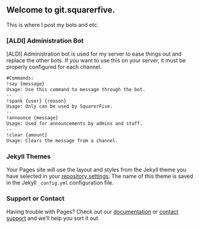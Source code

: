 ## Welcome to git.squarerfive.

This is where I post my bots and etc.



### [ALDI] Administration Bot

[ALDI] Administration bot is used for my server to ease things out and replace the other bots. If you want to use this on your server, it must be properly configured for each channel.

```markdown
#Commands:
!say {message}
Usage: Use this command to message through the bot.
--
!spank {user} {reason}
Usage: Only can be used by SquarerFive.
--
!announce {message}
Usage: Used for announcements by admins and staff.
--
!clear {amount}
Usage: Clears the message from a channel.
```

### Jekyll Themes

Your Pages site will use the layout and styles from the Jekyll theme you have selected in your [repository settings](https://github.com/SquarerFive/S5_Server/settings). The name of this theme is saved in the Jekyll `_config.yml` configuration file.

### Support or Contact

Having trouble with Pages? Check out our [documentation](https://help.github.com/categories/github-pages-basics/) or [contact support](https://github.com/contact) and we’ll help you sort it out.
